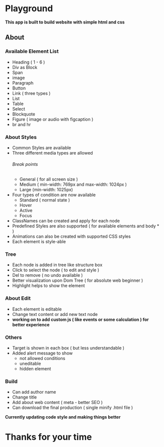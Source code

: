 # Playground

**This app is built to build website with simple html and css**

## About

### Available Element List

- Heading ( 1 - 6 )
- Div as Block
- Span
- image
- Paragraph
- Button
- Link ( three types )
- List
- Table
- Select
- Blockquote
- Figure ( image or audio with figcaption )
- br and hr

### About Styles

- Common Styles are available
- Three different media types are allowed
  ###### Break points
  - General ( for all screen size )
  - Medium ( min-width: 769px and max-width: 1024px )
  - Large (min-width: 1025px)
- Four types of condition are now available
  - Standard ( normal state )
  - Hover
  - Active
  - Focus
- ClassNames can be created and apply for each node
- Predefined Styles are also supported ( for available elements and body \* )
- Animations can also be created with supported CSS styles
- Each element is style-able

### Tree

- Each node is added in tree like structure box
- Click to select the node ( to edit and style )
- Del to remove ( no undo available )
- Better visualization upon Dom Tree ( for absolute web beginner )
- Highlight helps to show the element

### About Edit

- Each element is editable
- Change text content or add new text node
- **working on to add custom js ( like events or some calculation ) for better experience**

### Others

- Target is shown in each box ( but less understandable )
- Added alert message to show
  - not allowed conditions
  - uneditable
  - hidden element

### Build

- Can add author name
- Change title
- Add about web content ( meta - better SEO )
- Can download the final production ( single minify .html file )

**Currently updating code style and making things better**

# Thanks for your time
